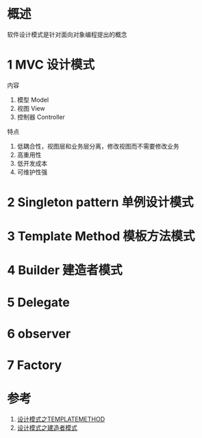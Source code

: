 # 概述

软件设计模式是针对面向对象编程提出的概念

# 1 MVC 设计模式

内容

1. 模型 Model
2. 视图 View
3. 控制器 Controller

特点

1. 低耦合性，视图层和业务层分离，修改视图而不需要修改业务
2. 高重用性
3. 低开发成本
4. 可维护性强

# 2 Singleton pattern 单例设计模式

# 3 Template Method 模板方法模式

# 4 Builder 建造者模式

# 5 Delegate

# 6 observer

# 7 Factory


# 参考

1. [设计模式之TEMPLATEMETHOD](http://stormzhang.com/designpatterns/2013/03/03/template-method/)
2. [设计模式之建造者模式](http://stormzhang.com/designpatterns/java/2013/11/02/java-builder-pattern/)
